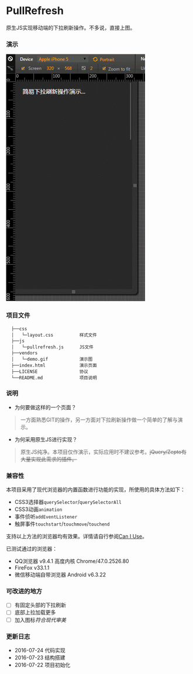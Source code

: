 # PullRefresh

原生JS实现移动端的下拉刷新操作。不多说，直接上图。

### 演示

![DEMO](https://raw.githubusercontent.com/xovel/PullRefresh/master/vendors/demo.gif)

### 项目文件

```text
  ├──css
  │   └─layout.css          样式文件
  ├──js
  │   └─pullrefresh.js      JS文件
  ├──vendors
  │   └─demo.gif            演示图
  ├──index.html             演示页面
  ├──LICENSE                协议
  └──README.md              项目说明
```

### 说明

- 为何要做这样的一个页面？
> 一方面熟悉GIT的操作，另一方面对下拉刷新操作做一个简单的了解与演示。

- 为何采用原生JS进行实现？
> 原生JS纯净。本项目仅作演示，实际应用时不建议参考。~~jQuery/Zepto有大量实现此需求的插件。~~

### 兼容性

本项目采用了现代浏览器的内置函数进行功能的实现，所使用的具体方法如下：

- CSS3选择器`querySelector`/`querySelectorAll`
- CSS3动画`animation`
- 事件侦听`addEventListener`
- 触屏事件`touchstart`/`touchmove`/`touchend`

支持以上方法的浏览器均有效果。详情请自行参阅[Can I Use](http://caniuse.com/)。

已测试通过的浏览器：

- QQ浏览器 v9.4.1 高度内核 Chrome/47.0.2526.80
- FireFox v33.1.1
- 微信移动端自带浏览器 Android v6.3.22

### 可改进的地方

- [ ] 有固定头部的下拉刷新
- [ ] 底部上拉加载更多
- [ ] 加入图标*符合现代审美*

### 更新日志

- 2016-07-24 代码实现
- 2016-07-23 结构搭建
- 2016-07-22 项目初始化

